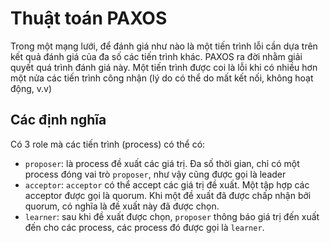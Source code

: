 # Thuật toán PAXOS
Trong một mạng lưới, để đánh giá như nào là một tiến trình lỗi cần dựa trên kết quả đánh giá của đa số các tiến trình khác.
PAXOS ra đời nhằm giải quyết quá trình đánh giá này.
Một tiến trình được coi là lỗi khi có nhiều hơn một nửa các tiến trình công nhận (lý do có thể do mất kết nối, không hoạt động, v.v)

## Các định nghĩa
Có 3 role mà các tiến trình (process) có thể có:
- `proposer`: là process đề xuất các giá trị. Đa số thời gian, chỉ có một process đóng vai trò `proposer`, như vậy cũng được gọi là leader
- `acceptor`: `acceptor` có thể accept các giá trị đề xuất. Một tập hợp các acceptor được gọi là quorum. Khi một đề xuất đã được chấp nhận bởi quorum, có nghĩa là đề xuất này đã được chọn.
- `learner`: sau khi đề xuất được chọn, `proposer` thông báo giá trị đến xuất đến cho các process, các process đó được gọi là `learner`.
